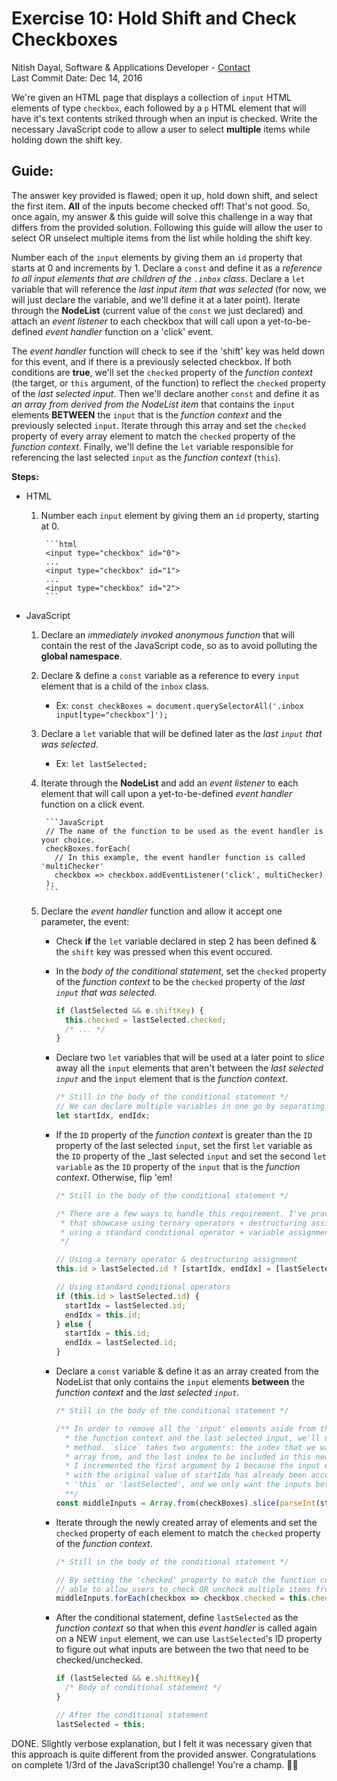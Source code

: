 # Exercise 10: Hold Shift and Check Checkboxes
Nitish Dayal, Software & Applications Developer - [Contact](http://nitishdayal.me)  
Last Commit Date: Dec 14, 2016

We're given an HTML page that displays a collection of `input` HTML elements
  of type `checkbox`, each followed by a `p` HTML element that will have it's
  text contents striked through when an input is checked. Write the necessary
  JavaScript code to allow a user to select **multiple** items while holding down
  the shift key.

## Guide:

The answer key provided is flawed; open it up, hold down shift, and select the first
  item. **All** of the inputs become checked off! That's not good. So, once again,
  my answer & this guide will solve this challenge in a way that differs from the
  provided solution. Following this guide will allow the user to select OR unselect
  multiple items from the list while holding the shift key.

Number each of the `input` elements by giving them an `id` property that starts
  at 0 and increments by 1. Declare a `const` and define it as a _reference to all 
  input elements that are children of the `.inbox` class_. Declare a `let` variable
  that will reference the _last input item that was selected_ (for now, we will just
  declare the variable, and we'll define it at a later point). Iterate through the 
  **NodeList** (current value of the `const` we just declared) and attach an 
  _event listener_ to each checkbox that will call upon a yet-to-be-defined _event handler_ 
  function on a 'click' event. 
  
The _event handler_ function will check to see if the 'shift' key was held down for this 
  event, and if there is a previously selected checkbox. If both conditions are **true**, 
  we'll set the `checked` property of the _function context_ (the target, or `this` 
  argument, of the function) to reflect the `checked` property of the _last selected input_.
  Then we'll declare another `const` and define it as _an array from derived from the 
  NodeList item_ that contains the `input` elements **BETWEEN** the `input` that is the
  _function context_ and the previously selected `input`. Iterate through this array and 
  set the `checked` property of every array element to match the `checked` property of
  the _function context_. Finally, we'll define the `let` variable responsible for referencing
  the last selected `input` as the _function context_ (`this`).

**Steps:**

- HTML
  1. Number each `input` element by giving them an `id` property, starting at 0.
      
          ```html
          <input type="checkbox" id="0">
          ...
          <input type="checkbox" id="1">
          ...
          <input type="checkbox" id="2">
          ```

- JavaScript
  1. Declare an _immediately invoked anonymous function_ that will contain the rest
    of the JavaScript code, so as to avoid polluting the **global namespace**.
  
  2. Declare & define a `const` variable as a reference to every `input` element
    that is a child of the `inbox` class.
        - Ex: `const checkBoxes = document.querySelectorAll('.inbox input[type="checkbox"]');`
  
  3. Declare a `let` variable that will be defined later as the _last `input` that was selected_.
        - Ex: `let lastSelected;`

  4. Iterate through the **NodeList** and add an _event listener_ to each element that will
    call upon a yet-to-be-defined _event handler_ function on a click event.

          ```JavaScript
          // The name of the function to be used as the event handler is your choice.
          checkBoxes.forEach(
            // In this example, the event handler function is called 'multiChecker'
            checkbox => checkbox.addEventListener('click', multiChecker)
          );
          ```

  5. Declare the _event handler_ function and allow it accept one parameter, the event:
       
       - Check **if** the `let` variable declared in step 2 has been defined & the `shift` key
        was pressed when this event occured.
      
      - In the _body of the conditional statement_, set the `checked` property of the
        _function context_ to be the `checked` property of the _last `input` that was selected_.

          ```JavaScript
          if (lastSelected && e.shiftKey) {
            this.checked = lastSelected.checked;
            /* ... */
          }
          ```
      
      - Declare two `let` variables that will be used at a later point to
        _slice_ away all the `input` elements that aren't between the _last
        selected `input`_ and the `input` element that is the _function context_.

          ```JavaScript
          /* Still in the body of the conditional statement */
          // We can declare multiple variables in one go by separating them with commas
          let startIdx, endIdx;
          ```

      - If the `ID` property of the _function context_ is greater than the `ID` property
        of the last selected `input`, set the first `let` variable as the `ID` property
        of the _last selected `input` and set the second `let variable` as the `ID` property
        of the `input` that is the _function context_. Otherwise, flip 'em!

          ```JavaScript
          /* Still in the body of the conditional statement */

          /* There are a few ways to handle this requirement. I've provided examples
           * that showcase using ternary operators + destructuring assignments, and
           * using a standard conditional operator + variable assignments.
           */

          // Using a ternary operator & destructuring assignment
          this.id > lastSelected.id ? [startIdx, endIdx] = [lastSelected.id, this.id] : [startIdx, endIdx] = [this.id, lastSelected.id];

          // Using standard conditional operators
          if (this.id > lastSelected.id) {
            startIdx = lastSelected.id;
            endIdx = this.id;
          } else {
            startIdx = this.id;
            endIdx = lastSelected.id;
          }
          ```

      - Declare a `const` variable & define it as an array created from the NodeList
        that only contains the `input` elements **between** the _function context_ and the
        _last selected `input`_.

          ```JavaScript
          /* Still in the body of the conditional statement */

          /** In order to remove all the 'input' elements aside from the ones in between
            * the function context and the last selected input, we'll use the `slice`
            * method. `slice` takes two arguments: the index that we want to slice our
            * array from, and the last index to be included in this new sliced portion.
            * I incremented the first argument by 1 because the input element associated
            * with the original value of startIdx has already been accounted for (it's either
            * 'this` or 'lastSelected', and we only want the inputs between those two).
            **/
          const middleInputs = Array.from(checkBoxes).slice(parseInt(startIdx) + 1, endIdx);
          ```

      - Iterate through the newly created array of elements and set the `checked` property
        of each element to match the `checked` property of the _function context_.

          ```JavaScript
          /* Still in the body of the conditional statement */

          // By setting the 'checked' property to match the function context, we're
          // able to allow users to check OR uncheck multiple items from the list. WOOOO!
          middleInputs.forEach(checkbox => checkbox.checked = this.checked);
          ```
      - After the conditional statement, define `lastSelected` as the _function context_
        so that when this _event handler_ is called again on a NEW `input` element,
        we can use `lastSelected`'s ID property to figure out what inputs are between the
        two that need to be checked/unchecked.

        ```JavaScript
        if (lastSelected && e.shiftKey){
          /* Body of conditional statement */
        }

        // After the conditional statement
        lastSelected = this;
        ```

DONE. Slightly verbose explanation, but I felt it was necessary given that this approach
  is quite different from the provided answer. Congratulations on complete 1/3rd of the
  JavaScript30 challenge! You're a champ. 💪💪
